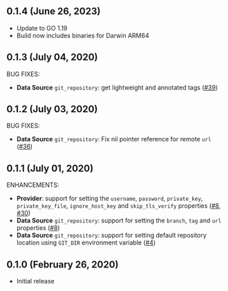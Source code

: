 ## 0.1.4 (June 26, 2023)

- Update to GO 1.19
- Build now includes binaries for Darwin ARM64

## 0.1.3 (July 04, 2020)

BUG FIXES:

* **Data Source** `git_repository`: get lightweight and annotated tags ([#39](https://github.com/innovationnorway/terraform-provider-git/issues/39))

## 0.1.2 (July 03, 2020)

BUG FIXES:

* **Data Source** `git_repository`: Fix nil pointer reference for remote `url` ([#36](https://github.com/innovationnorway/terraform-provider-git/issues/36))

## 0.1.1 (July 01, 2020)

ENHANCEMENTS:

* **Provider**: support for setting the `username`, `password`, `private_key`, `private_key_file`, `ignore_host_key` and `skip_tls_verify` properties ([#8](https://github.com/volcano-coffee-company/terraform-provider-git/issues/8), [#30](https://github.com/volcano-coffee-company/terraform-provider-git/issues/30))
* **Data Source** `git_repository`: support for setting the `branch`, `tag` and `url` properties ([#8](https://github.com/volcano-coffee-company/terraform-provider-git/issues/8))
* **Data Source** `git_repository`: support for setting default repository location using `GIT_DIR` environment variable ([#4](https://github.com/volcano-coffee-company/terraform-provider-git/issues/4))

## 0.1.0 (February 26, 2020)

- Initial release
